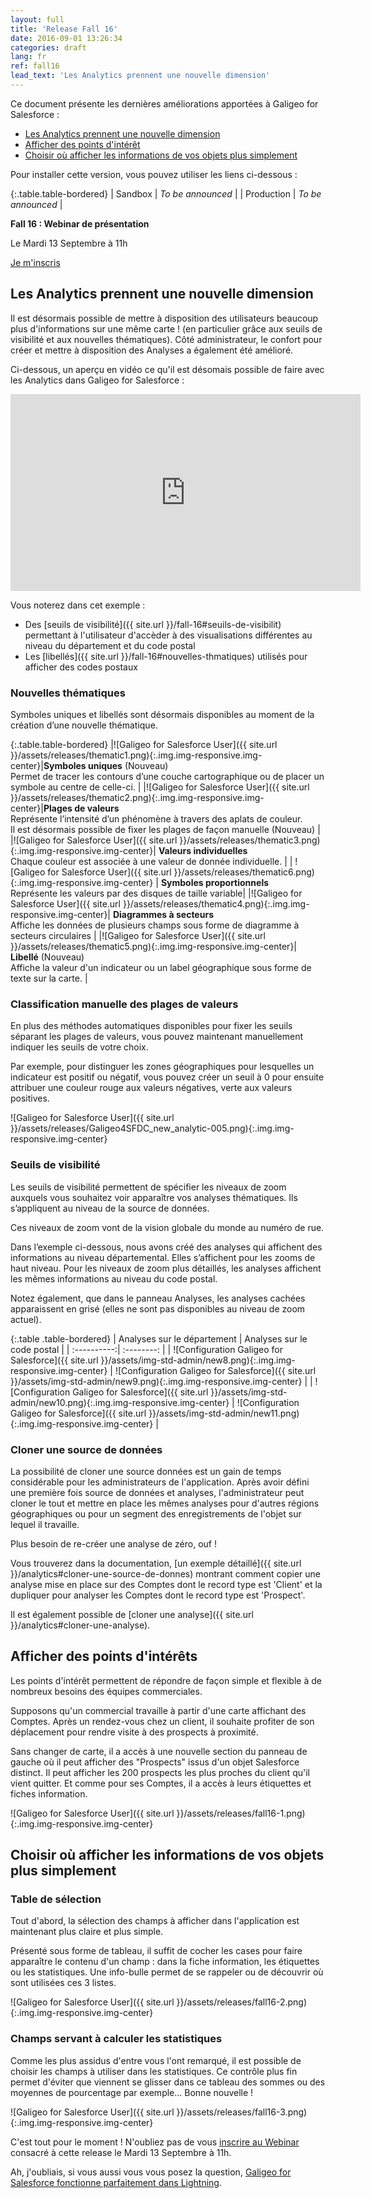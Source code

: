 ```yaml
---
layout: full
title: 'Release Fall 16'
date: 2016-09-01 13:26:34
categories: draft
lang: fr
ref: fall16
lead_text: 'Les Analytics prennent une nouvelle dimension'
---
```


Ce document présente les dernières améliorations apportées à Galigeo for Salesforce :

- [Les Analytics prennent une nouvelle dimension](#les-analytics-prennent-une-nouvelle-dimension)
- [Afficher des points d'intérêt](#afficher-des-points-dintrts)
- [Choisir où afficher les informations de vos objets plus simplement](#choisir-o-afficher-les-informations-de-vos-objets-plus-simplement)

Pour installer cette version, vous pouvez utiliser les liens ci-dessous :

{:.table.table-bordered}
| Sandbox  | *To be announced* |
| Production  | *To be announced* |

<div class="text-center">
	<strong markdown='1'>Fall 16 : Webinar de présentation </strong>
	<p class='text-success' markdown='1'>Le Mardi 13 Septembre à 11h</p>
	<a class='btn btn-default' markdown='1' href="https://attendee.gotowebinar.com/register/5386226366381405186">Je m'inscris</a>
</div>

## Les Analytics prennent une nouvelle dimension

Il est désormais possible de mettre à disposition des utilisateurs beaucoup plus d'informations sur une même carte ! (en particulier grâce aux seuils de visibilité et aux nouvelles thématiques). Côté administrateur, le confort pour créer et mettre à disposition des Analyses a également été amélioré.

Ci-dessous, un aperçu en vidéo ce qu'il est désomais possible de faire avec les Analytics dans Galigeo for Salesforce :

<iframe style="display:block;" class="img-center" width="560" height="315" src="https://www.youtube.com/embed/x-SzZ6xE9h0" frameborder="0" allowfullscreen></iframe>

Vous noterez dans cet exemple :

- Des [seuils de visibilité]({{ site.url }}/fall-16#seuils-de-visibilit) permettant à l'utilisateur d'accèder à des visualisations différentes au niveau du département et du code postal
- Les [libellés]({{ site.url }}/fall-16#nouvelles-thmatiques) utilisés pour afficher des codes postaux

### Nouvelles thématiques

Symboles uniques et libellés sont désormais disponibles au moment de la création d’une nouvelle thématique.

{:.table.table-bordered}
|![Galigeo for Salesforce User]({{ site.url }}/assets/releases/thematic1.png){:.img.img-responsive.img-center}|**Symboles uniques** <span class='text-success strong' markdown='1'>(Nouveau)</span><br>Permet de tracer les contours d’une couche cartographique ou de placer un symbole au centre de celle-ci. |
|![Galigeo for Salesforce User]({{ site.url }}/assets/releases/thematic2.png){:.img.img-responsive.img-center}|**Plages de valeurs** <br>Représente l’intensité d’un phénomène à travers des aplats de couleur.<br>Il est désormais possible de fixer les plages de façon manuelle <span class='text-success strong' markdown='1'>(Nouveau)</span> |
|![Galigeo for Salesforce User]({{ site.url }}/assets/releases/thematic3.png){:.img.img-responsive.img-center}| **Valeurs individuelles** <br>Chaque couleur est associée à une valeur de donnée individuelle. |
| ![Galigeo for Salesforce User]({{ site.url }}/assets/releases/thematic6.png){:.img.img-responsive.img-center} | **Symboles proportionnels**<br>Représente les valeurs par des disques de taille variable|
|![Galigeo for Salesforce User]({{ site.url }}/assets/releases/thematic4.png){:.img.img-responsive.img-center}| **Diagrammes à secteurs**<br>Affiche les données de plusieurs champs sous forme de diagramme à secteurs circulaires |
|![Galigeo for Salesforce User]({{ site.url }}/assets/releases/thematic5.png){:.img.img-responsive.img-center}| **Libellé** <span class='text-success strong' markdown='1'>(Nouveau)</span><br>Affiche la valeur d'un indicateur ou un label géographique sous forme de texte sur la carte. |

### Classification manuelle des plages de valeurs

En plus des méthodes automatiques disponibles pour fixer les seuils séparant les plages de valeurs, vous pouvez maintenant manuellement indiquer les seuils de votre choix.

Par exemple, pour distinguer les zones géographiques pour lesquelles un indicateur est positif ou négatif, vous pouvez créer un seuil à 0 pour ensuite attribuer une couleur rouge aux valeurs négatives, verte aux valeurs positives.

![Galigeo for Salesforce User]({{ site.url }}/assets/releases/Galigeo4SFDC_new_analytic-005.png){:.img.img-responsive.img-center}

### Seuils de visibilité

Les seuils de visibilité permettent de spécifier les niveaux de zoom auxquels vous souhaitez voir apparaître vos analyses thématiques. Ils s’appliquent au niveau de la source de données.

Ces niveaux de zoom vont de la vision globale du monde au numéro de rue.

Dans l’exemple ci-dessous, nous avons créé des analyses qui affichent des informations au niveau départemental. Elles s’affichent pour les zooms de haut niveau. Pour les niveaux de zoom plus détaillés, les analyses affichent les mêmes informations au niveau du code postal.

Notez également, que dans le panneau Analyses, les analyses cachées apparaissent en grisé (elles ne sont pas disponibles au niveau de zoom actuel).

{:.table .table-bordered}
| Analyses sur le département | Analyses sur le code postal |
| :----------:| :--------: |
| ![Configuration Galigeo for Salesforce]({{ site.url }}/assets/img-std-admin/new8.png){:.img.img-responsive.img-center}     | ![Configuration Galigeo for Salesforce]({{ site.url }}/assets/img-std-admin/new9.png){:.img.img-responsive.img-center} |
| ![Configuration Galigeo for Salesforce]({{ site.url }}/assets/img-std-admin/new10.png){:.img.img-responsive.img-center}     | ![Configuration Galigeo for Salesforce]({{ site.url }}/assets/img-std-admin/new11.png){:.img.img-responsive.img-center} |

### Cloner une source de données

La possibilité de cloner une source données est un gain de temps considérable pour les administrateurs de l'application. Après avoir défini une première fois source de données et analyses, l'administrateur peut cloner le tout et mettre en place les mêmes analyses pour d'autres régions géographiques ou pour un segment des enregistrements de l'objet sur lequel il travaille. 

Plus besoin de re-créer une analyse de zéro, ouf !

Vous trouverez dans la documentation, [un exemple détaillé]({{ site.url }}/analytics#cloner-une-source-de-donnes) montrant comment copier une analyse mise en place sur des Comptes dont le record type est 'Client' et la dupliquer pour analyser les Comptes dont le record type est 'Prospect'.

Il est également possible de [cloner une analyse]({{ site.url }}/analytics#cloner-une-analyse).

## Afficher des points d'intérêts

Les points d'intérêt permettent de répondre de façon simple et flexible à de nombreux besoins des équipes commerciales.

Supposons qu'un commercial travaille à partir d'une carte affichant des Comptes. Après un rendez-vous chez un client, il souhaite profiter de son déplacement pour rendre visite à des prospects à proximité. 

Sans changer de carte, il a accès à une nouvelle section du panneau de gauche où il peut afficher des "Prospects" issus d'un objet Salesforce distinct. Il peut afficher les 200 prospects les plus proches du client qu'il vient quitter. Et comme pour ses Comptes, il a accès à leurs étiquettes et fiches information.

![Galigeo for Salesforce User]({{ site.url }}/assets/releases/fall16-1.png){:.img.img-responsive.img-center}

## Choisir où afficher les informations de vos objets plus simplement

### Table de sélection

Tout d'abord, la sélection des champs à afficher dans l'application est maintenant plus claire et plus simple.

Présenté sous forme de tableau, il suffit de cocher les cases pour faire apparaître le contenu d'un champ : dans la fiche information, les étiquettes ou les statistiques. Une info-bulle permet de se rappeler ou de découvrir où sont utilisées ces 3 listes.

![Galigeo for Salesforce User]({{ site.url }}/assets/releases/fall16-2.png){:.img.img-responsive.img-center}

### Champs servant à calculer les statistiques

Comme les plus assidus d'entre vous l'ont remarqué, il est possible de choisir les champs à utiliser dans les statistiques. Ce contrôle plus fin permet d'éviter que viennent se glisser dans ce tableau des sommes ou des moyennes de pourcentage par exemple... Bonne nouvelle !

![Galigeo for Salesforce User]({{ site.url }}/assets/releases/fall16-3.png){:.img.img-responsive.img-center}

C'est tout pour le moment ! N'oubliez pas de vous [inscrire au Webinar](https://attendee.gotowebinar.com/register/5386226366381405186) consacré à cette release le Mardi 13 Septembre à 11h.

Ah, j'oubliais, si vous aussi vous vous posez la question, [Galigeo for Salesforce fonctionne parfaitement dans Lightning](http://www.galigeo.com/fr/galigeo-salesforce-est-lightning-ready/).






